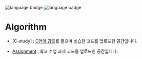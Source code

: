 ![language badge](https://img.shields.io/badge/language-python-blue)
![language badge](https://img.shields.io/badge/language-C%2B%2B-green)
# Algorithm

- [C-study]
: [C언어 강의](https://www.inflearn.com/course/c%EC%96%B8%EC%96%B4-%EB%AC%B8%EB%B2%95#)를 들으며 실습한 코드를 업로드한 공간입니다.

- [Assignment](https://github.com/sua-kim/Algorithm/tree/main/Assignment)
: 학교 수업 과제 코드를 업로드한 공간입니다. 
